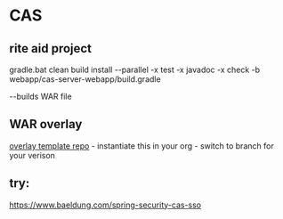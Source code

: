 # CAS

## rite aid project

gradle.bat clean build install --parallel -x test -x javadoc -x check -b webapp/cas-server-webapp/build.gradle

--builds WAR file

## WAR overlay

[overlay template repo](https://github.com/apereo/cas-overlay-template) - instantiate this in your org - switch to branch for your verison


## try:

https://www.baeldung.com/spring-security-cas-sso
